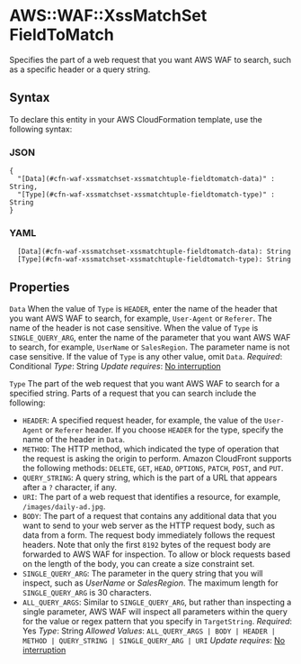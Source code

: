 # AWS::WAF::XssMatchSet FieldToMatch<a name="aws-properties-waf-xssmatchset-xssmatchtuple-fieldtomatch"></a>

Specifies the part of a web request that you want AWS WAF to search, such as a specific header or a query string\.

## Syntax<a name="aws-properties-waf-xssmatchset-xssmatchtuple-fieldtomatch-syntax"></a>

To declare this entity in your AWS CloudFormation template, use the following syntax:

### JSON<a name="aws-properties-waf-xssmatchset-xssmatchtuple-fieldtomatch-syntax.json"></a>

```
{
  "[Data](#cfn-waf-xssmatchset-xssmatchtuple-fieldtomatch-data)" : String,
  "[Type](#cfn-waf-xssmatchset-xssmatchtuple-fieldtomatch-type)" : String
}
```

### YAML<a name="aws-properties-waf-xssmatchset-xssmatchtuple-fieldtomatch-syntax.yaml"></a>

```
  [Data](#cfn-waf-xssmatchset-xssmatchtuple-fieldtomatch-data): String
  [Type](#cfn-waf-xssmatchset-xssmatchtuple-fieldtomatch-type): String
```

## Properties<a name="aws-properties-waf-xssmatchset-xssmatchtuple-fieldtomatch-properties"></a>

`Data`  <a name="cfn-waf-xssmatchset-xssmatchtuple-fieldtomatch-data"></a>
When the value of `Type` is `HEADER`, enter the name of the header that you want AWS WAF to search, for example, `User-Agent` or `Referer`\. The name of the header is not case sensitive\.
When the value of `Type` is `SINGLE_QUERY_ARG`, enter the name of the parameter that you want AWS WAF to search, for example, `UserName` or `SalesRegion`\. The parameter name is not case sensitive\.
If the value of `Type` is any other value, omit `Data`\.
*Required*: Conditional
*Type*: String
*Update requires*: [No interruption](https://docs.aws.amazon.com/AWSCloudFormation/latest/UserGuide/using-cfn-updating-stacks-update-behaviors.html#update-no-interrupt)

`Type`  <a name="cfn-waf-xssmatchset-xssmatchtuple-fieldtomatch-type"></a>
The part of the web request that you want AWS WAF to search for a specified string\. Parts of a request that you can search include the following:
+  `HEADER`: A specified request header, for example, the value of the `User-Agent` or `Referer` header\. If you choose `HEADER` for the type, specify the name of the header in `Data`\.
+  `METHOD`: The HTTP method, which indicated the type of operation that the request is asking the origin to perform\. Amazon CloudFront supports the following methods: `DELETE`, `GET`, `HEAD`, `OPTIONS`, `PATCH`, `POST`, and `PUT`\.
+  `QUERY_STRING`: A query string, which is the part of a URL that appears after a `?` character, if any\.
+  `URI`: The part of a web request that identifies a resource, for example, `/images/daily-ad.jpg`\.
+  `BODY`: The part of a request that contains any additional data that you want to send to your web server as the HTTP request body, such as data from a form\. The request body immediately follows the request headers\. Note that only the first `8192` bytes of the request body are forwarded to AWS WAF for inspection\. To allow or block requests based on the length of the body, you can create a size constraint set\.
+  `SINGLE_QUERY_ARG`: The parameter in the query string that you will inspect, such as *UserName* or *SalesRegion*\. The maximum length for `SINGLE_QUERY_ARG` is 30 characters\.
+  `ALL_QUERY_ARGS`: Similar to `SINGLE_QUERY_ARG`, but rather than inspecting a single parameter, AWS WAF will inspect all parameters within the query for the value or regex pattern that you specify in `TargetString`\.
*Required*: Yes
*Type*: String
*Allowed Values*: `ALL_QUERY_ARGS | BODY | HEADER | METHOD | QUERY_STRING | SINGLE_QUERY_ARG | URI`
*Update requires*: [No interruption](https://docs.aws.amazon.com/AWSCloudFormation/latest/UserGuide/using-cfn-updating-stacks-update-behaviors.html#update-no-interrupt)
